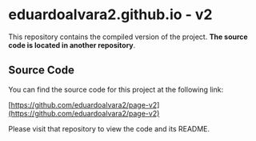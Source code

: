 # eduardoalvara2.github.io - v2

This repository contains the compiled version of the project. **The source code is located in another repository**.

## Source Code

You can find the source code for this project at the following link:

[https://github.com/eduardoalvara2/page-v2](https://github.com/eduardoalvara2/page-v2)

Please visit that repository to view the code and its README.
